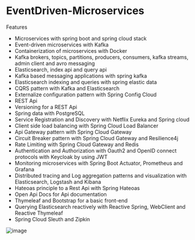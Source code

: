 # EventDriven-Microservices
 
Features
 
- Microservices with spring boot and spring cloud stack
- Event-driven microservices with Kafka
- Containerization of microservices with Docker
- Kafka brokers, topics, partitions, producers, consumers, kafka streams, admin client and avro messaging
- Elasticsearch, index api and query api
- Kafka based messaging applications with spring kafka
- Elasticsearch indexing and queries with spring elastic data
- CQRS pattern with Kafka and Elasticsearch
- Externalize configuration pattern with Spring Config Cloud
- REST Api
- Versioning for a REST Api
- Spring data with PostgreSQL
- Service Registration and Discovery with Netflix Eureka and Spring cloud
- Client side load balancing with Spring Cloud Load Balancer
- Api Gateway pattern with Spring Cloud Gateway
- Circuit Breaker pattern with Spring Cloud Gateway and Resilience4j
- Rate Limiting with Spring Cloud Gateway and Redis
- Authentication and Authorization with Oauth2 and OpenID connect protocols with Keycloak by using JWT
- Monitoring microservices with Spring Boot Actuator, Prometheus and Grafana
- Distributed tracing and Log aggregation patterns and visualization with Elasticsearch, Logstash and Kibana
- Hateoas principle to a Rest Api with Spring Hateoas
- Open Api Docs for Api documentation
- Thymeleaf and Bootstrap for a basic front-end
- Querying Elasticsearch reactively with Reactive Spring, WebClient and Reactive Thymeleaf
- Spring Cloud Sleuth and Zipkin

![image](https://user-images.githubusercontent.com/70115018/131767449-84bc5688-4bd4-46eb-aa11-5086a2cef1f9.png)
